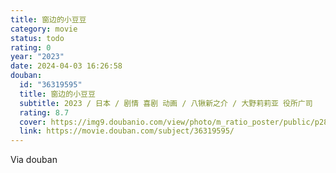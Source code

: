 ```yaml
---
title: 窗边的小豆豆
category: movie
status: todo
rating: 0
year: "2023"
date: 2024-04-03 16:26:58
douban:
  id: "36319595"
  title: 窗边的小豆豆
  subtitle: 2023 / 日本 / 剧情 喜剧 动画 / 八锹新之介 / 大野莉莉亚 役所广司
  rating: 8.7
  cover: https://img9.doubanio.com/view/photo/m_ratio_poster/public/p2899309776.jpg
  link: https://movie.douban.com/subject/36319595/
---
```


Via douban 